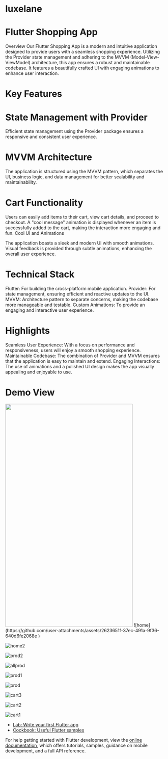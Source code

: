 # luxelane

# Flutter Shopping App
Overview
Our Flutter Shopping App is a modern and intuitive application designed to provide users with a seamless shopping experience. Utilizing the Provider state management and adhering to the MVVM (Model-View-ViewModel) architecture, this app ensures a robust and maintainable codebase. It features a beautifully crafted UI with engaging animations to enhance user interaction.

# Key Features
# State Management with Provider

Efficient state management using the Provider package ensures a responsive and consistent user experience.
# MVVM Architecture

The application is structured using the MVVM pattern, which separates the UI, business logic, and data management for better scalability and maintainability.
# Cart Functionality

Users can easily add items to their cart, view cart details, and proceed to checkout.
A "cool message" animation is displayed whenever an item is successfully added to the cart, making the interaction more engaging and fun.
Cool UI and Animations

The application boasts a sleek and modern UI with smooth animations.
Visual feedback is provided through subtle animations, enhancing the overall user experience.
# Technical Stack
Flutter: For building the cross-platform mobile application.
Provider: For state management, ensuring efficient and reactive updates to the UI.
MVVM: Architecture pattern to separate concerns, making the codebase more manageable and testable.
Custom Animations: To provide an engaging and interactive user experience.
# Highlights
Seamless User Experience: With a focus on performance and responsiveness, users will enjoy a smooth shopping experience.
Maintainable Codebase: The combination of Provider and MVVM ensures that the application is easy to maintain and extend.
Engaging Interactions: The use of animations and a polished UI design makes the app visually appealing and enjoyable to use.


# Demo View
<img src="https://github.com/user-attachments/assets/2623651f-37ec-491a-9f36-640d6fe2068e" width="400" height="700"/>
![home](https://github.com/user-attachments/assets/2623651f-37ec-491a-9f36-640d6fe2068e )



![home2](https://github.com/user-attachments/assets/c1681943-2f8e-4860-9b8e-92d9cdb4531f)


![prod2](https://github.com/user-attachments/assets/2cc15555-11d9-4ff0-8ceb-824a878b3473)





![allprod](https://github.com/user-attachments/assets/1b809e2f-b61f-454e-b5be-d1030c01b096)


![prod1](https://github.com/user-attachments/assets/7a67c434-e042-4d8f-ab76-017a9a3f22b9)



![prod](https://github.com/user-attachments/assets/23b55cc7-6b92-4d22-8ed9-b78dfd0ae952)


![cart3](https://github.com/user-attachments/assets/b68c949e-e6c8-41f5-8e58-7a552e71e02b)



![cart2](https://github.com/user-attachments/assets/2f752044-0f81-483a-826d-9ae8337fe58a)


![cart1](https://github.com/user-attachments/assets/89ef22b4-0ef9-4156-b351-fe0522ee6386)



- [Lab: Write your first Flutter app](https://docs.flutter.dev/get-started/codelab)
- [Cookbook: Useful Flutter samples](https://docs.flutter.dev/cookbook)

For help getting started with Flutter development, view the
[online documentation](https://docs.flutter.dev/), which offers tutorials,
samples, guidance on mobile development, and a full API reference.

